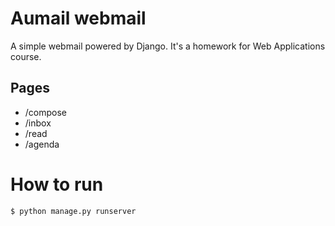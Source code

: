 # Aumail webmail
A simple webmail powered by Django. It's a homework for Web Applications course.

## Pages
* /compose
* /inbox
* /read
* /agenda

# How to run
```terminal
$ python manage.py runserver
```
